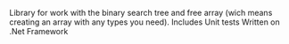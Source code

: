Library for work with the binary search tree and free array (wich means creating an array with any types you need).
Includes Unit tests
Written on .Net Framework
